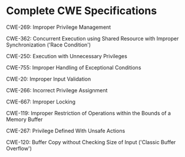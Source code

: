 

# Complete CWE Specifications

CWE-269: Improper Privilege Management

CWE-362: Concurrent Execution using Shared Resource with Improper Synchronization ('Race Condition')

CWE-250: Execution with Unnecessary Privileges

CWE-755: Improper Handling of Exceptional Conditions

CWE-20: Improper Input Validation

CWE-266: Incorrect Privilege Assignment

CWE-667: Improper Locking

CWE-119: Improper Restriction of Operations within the Bounds of a Memory Buffer

CWE-267: Privilege Defined With Unsafe Actions

CWE-120: Buffer Copy without Checking Size of Input ('Classic Buffer Overflow')